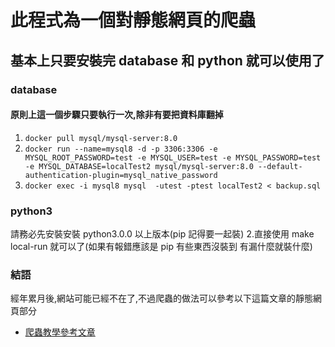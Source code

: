 # 此程式為一個對靜態網頁的爬蟲

## 基本上只要安裝完 database 和 python 就可以使用了

### database

#### 原則上這一個步驟只要執行一次,除非有要把資料庫翻掉

1. `docker pull mysql/mysql-server:8.0`
2. `docker run --name=mysql8 -d -p 3306:3306 -e MYSQL_ROOT_PASSWORD=test -e MYSQL_USER=test -e MYSQL_PASSWORD=test -e MYSQL_DATABASE=localTest2 mysql/mysql-server:8.0 --default-authentication-plugin=mysql_native_password`
3. `docker exec -i mysql8 mysql  -utest -ptest localTest2 < backup.sql`

### python3

請務必先安裝安裝 python3.0.0 以上版本(pip 記得要一起裝) 2.直接使用 make local-run 就可以了(如果有報錯應該是 pip 有些東西沒裝到 有漏什麼就裝什麼)

### 結語
經年累月後,網站可能已經不在了,不過爬蟲的做法可以參考以下這篇文章的靜態網頁部分  
- [爬蟲教學參考文章](https://ithelp.ithome.com.tw/articles/10282931)  
